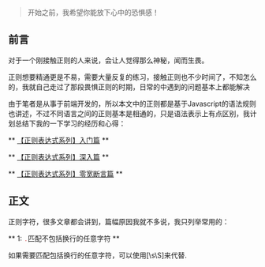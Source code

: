 > 开始之前，我希望你能放下心中的恐惧感！

## 前言

对于一个刚接触正则的人来说，会让人觉得那么神秘，闻而生畏。

正则想要精通更是不易，需要大量反复的练习，接触正则也不少时间了，不知怎么的，我就自己走过了那段畏惧正则的时期，日常的中遇到的问题基本上都能解决

由于笔者是从事于前端开发的，所以本文中的正则都是基于Javascript的语法规则也讲述，不过不同语言之间的正则基本是相通的，只是语法表示上有点区别，我计划总结下我的一下学习的经历和心得：

** [【正则表达式系列】入门篇]() **

** [【正则表达式系列】深入篇]() **

** [【正则表达式系列】零宽断言篇]() **

## 正文
正则字符，很多文章都会讲到，篇幅原因我就不多说，我只列举常用的：

 ** 1: <font style="color:#c33;padding:2px;backfround:#eee;">.</font>匹配不包括换行的任意字符 **

 如果需要匹配包括换行的任意字符，可以使用[\s\S]来代替.
